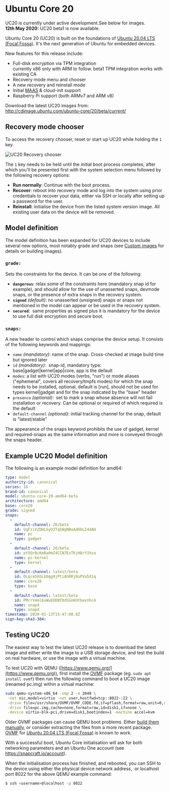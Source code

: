# Ubuntu Core 20


<div class="p-notification--positive"><p markdown="1" class="p-notification__response">
<span class="p-notification__status">UC20 is currently under active development.</span>See below for images.</br>
<b>12th May 2020:</b> UC20 beta1 is now available.</br>
</p></div>

Ubuntu Core 20 (UC20) is built on the foundations of [Ubuntu 20.04 LTS (Focal
Fossa)](https://releases.ubuntu.com/20.04/). It's the next generation of Ubuntu
for embedded devices.

New features for this release include:

- Full-disk encryption via TPM integration </br>
  currently x86 only with ARM to follow. beta1 TPM integration works with existing CA </br>
- Recovery mode menu and chooser
- A new recovery and reinstall mode
- Initial [MAAS](https://maas.io/) & cloud-init support
- Raspberry Pi support (both ARMv7 and ARM v8)

Download the latest UC20 images from:</br>
<http://cdimage.ubuntu.com/ubuntu-core/20/beta/current/>

## Recovery mode chooser

To access the recovery chooser, reset or start up UC20 while holding the `1`
key.

![UC20 Recovery chooser](https://assets.ubuntu.com/v1/fe1a74d5-uc20_chooser_01.png)


The `1` key needs to be held until the initial boot process completes, after
which you'll be presented first with the system selection menu followed by the
following recovery options:

- **Run normally**: Continue with the boot process.
- **Recover**: reboot into recovery mode and log into the system using prior
  credentials to recover your data, either via SSH or locally after setting up
a password for the user.
- **Reinstall**: initialise the device from the listed system version image.
  All existing user data on the device will be removed.

## Model definition

The model definition has been expanded for UC20 devices to include several new
options, most notably grade and snaps (see [Custom
images](../image/custom-images) for details on building images).

### `grade:`

Sets the constraints for the device. It can be one of the following:

- **`dangerous`**: relax some of the constraints here (mandatory snap id for
  example), and should allow for the use of unasserted snaps, devmode snaps, or
the presence of extra snaps in the recovery system.
- **`signed`** _(default)_: no unasserted (unsigned) snaps or snaps not mentioned
  in the model can appear or be used in the recovery system.
- **`secured`**:  same properties as signed plus it is mandatory for the device to
  use full disk encryption and secure boot.

### `snaps:`

A new header to control which snaps comprise the device setup. It consists of
the following keywords and mappings:

- `name` _(mandatory)_: name of the snap. Cross-checked at image build time but ignored later
- `id` _(mandatory)_:  snap-id, mandatory  type: base|gadget|kernel|app|core, app is the default
- `modes`: a list with UC20 modes (verbs, "run") or mode aliases ("ephemeral",
  covers all recovery/tmpfs modes) for which the snap needs to be installed,
  optional, default is [run], should not be used for types kernel|gadget and for
  the snap indicated by the "base" header
- `presence` _(optional)_:  set to mark a snap whose absence will not fail
  installation or recovery. Can be optional or required of which required  is
  the default
- `default-channel` _(optional)_: initial tracking channel for the snap, default is "latest/stable"

The appearance of the snaps keyword prohibits the use of gadget, kernel and
required-snaps  as the same information and more is conveyed through the snaps
header.

## Example UC20 Model definition

The following is an example model definition for amd64:

```yaml
type: model
authority-id: canonical
series: 16
brand-id: canonical
model: ubuntu-core-20-amd64-beta
architecture: amd64
base: core20
grade: signed
snaps:
  -
    default-channel: 20/beta
    id: UqFziVZDHLSyO3TqSWgNBoAdHbLI4dAH
    name: pc
    type: gadget
  -
    default-channel: 20/beta
    id: pYVQrBcKmBa0mZ4CCN7ExT6jH8rY1hza
    name: pc-kernel
    type: kernel
  -
    default-channel: latest/beta
    id: DLqre5XGLbDqg9jPtiAhRRjDuPVa5X1q
    name: core20
    type: base
  -
    default-channel: latest/beta
    id: PMrrV4ml8uWuEUDBT8dSGnKUYbevVhc4
    name: snapd
    type: snapd
timestamp: 2020-01-13T15:47:00.0Z
sign-key-sha3-384:
```

## Testing UC20

The easiest way to test the latest UC20 release is to download the latest image
and either write the image to a USB storage device, and test the build on real
hardware, or use the image with a virtual machine.

To test UC20 with QEMU ([https://www.qemu.org/](https://www.qemu.org)), first install the
[OVMF](https://wiki.ubuntu.com/UEFI/OVMF) package (eg. `sudo apt install ovmf`)
then run the following command to boot a UC20 image (renamed pc.img) within a
virtual machine:

```bash
sudo qemu-system-x86_64 -smp 2 -m 2048 \
 -net nic,model=virtio -net user,hostfwd=tcp::8022-:22 \
 -drive file=/usr/share/OVMF/OVMF_CODE.fd,if=pflash,format=raw,unit=0,readonly=on \
 -drive file=pc.img,cache=none,format=raw,id=disk1,if=none \
 -device virtio-blk-pci,drive=disk1,bootindex=1 -machine accel=kvm
```

<div class="p-notification--warning"><p markdown="1" class="p-notification__response">
<span class="p-notification__status">Older OVMF packages can cause QEMU boot problems. Either <a href="https://github.com/tianocore/tianocore.github.io/wiki/How-to-run-OVMF">build them manually</a>, or consider extracting the files from a more recent package. <a href="https://packages.ubuntu.com/focal/powerpc/ovmf">OVMF</a> for <a href="https://releases.ubuntu.com/20.04/">Ubuntu 20.04 LTS (Focal Fossa)</a> is known to work.
</p></div>

With a successful boot, Ubuntu Core initialisation will ask for both networking
parameters and an Ubuntu One account (see <https://snapcraft.io/account>). 

When the initialisation process has finished, and rebooted, you can SSH to the
device using either the physical device network address,  or localhost port
8022 for the above QEMU example command:

```bash
$ ssh <username>@localhost -p 8022
```
